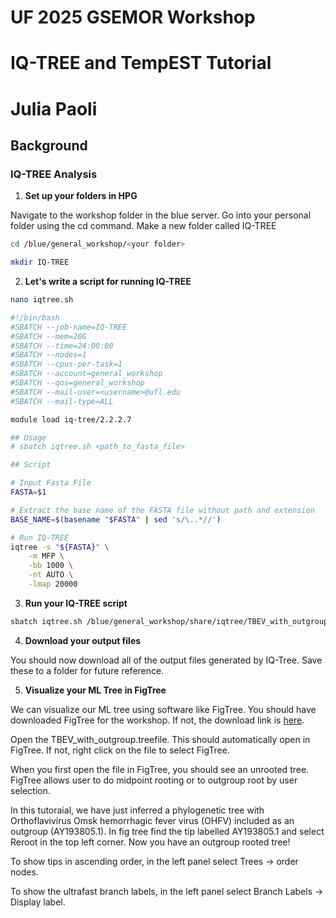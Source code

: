 # UF 2025 GSEMOR Workshop
# IQ-TREE and TempEST Tutorial
# Julia Paoli

## Background



### IQ-TREE Analysis


1. **Set up your folders in HPG**

Navigate to the workshop folder in the blue server. Go into your personal folder using the cd command. Make a new folder called IQ-TREE

```bash
cd /blue/general_workshop/<your folder>
```

```bash
mkdir IQ-TREE
```

2. **Let's write a script for running IQ-TREE**
```bash
nano iqtree.sh
```

```bash
#!/bin/bash
#SBATCH --job-name=IQ-TREE
#SBATCH --mem=20G
#SBATCH --time=24:00:00
#SBATCH --nodes=1
#SBATCH --cpus-per-task=1
#SBATCH --account=general_workshop
#SBATCH --qos=general_workshop
#SBATCH --mail-user=<username>@ufl.edu
#SBATCH --mail-type=ALL

module load iq-tree/2.2.2.7

## Usage
# sbatch iqtree.sh <path_to_fasta_file>

## Script

# Input Fasta File
FASTA=$1

# Extract the base name of the FASTA file without path and extension
BASE_NAME=$(basename "$FASTA" | sed 's/\..*//')

# Run IQ-TREE
iqtree -s "${FASTA}" \
    -m MFP \
    -bb 1000 \
    -nt AUTO \
    -lmap 20000
```

3. **Run your IQ-TREE script**
```bash
sbatch iqtree.sh /blue/general_workshop/share/iqtree/TBEV_with_outgroup.fasta
```

4. **Download your output files**

You should now download all of the output files generated by IQ-Tree. Save these to a folder for future reference. 

5. **Visualize your ML Tree in FigTree**

We can visualize our ML tree using software like FigTree. You should have downloaded FigTree for the workshop. If not, the download link is [here](https://github.com/rambaut/figtree/releases).

Open the TBEV_with_outgroup.treefile. This should automatically open in FigTree. If not, right click on the file to select FigTree. 

When you first open the file in FigTree, you should see an unrooted tree. FigTree allows user to do midpoint rooting or to outgroup root by user selection. 

In this tutoraial, we have just inferred a phylogenetic tree with Orthoflavivirus Omsk hemorrhagic fever virus (OHFV) included as an outgroup (AY193805.1). In fig tree find the tip labelled AY193805.1 and select Reroot in the top left corner. Now you have an outgroup rooted tree!

To show tips in ascending order, in the left panel select Trees &rarr; order nodes.

To show the ultrafast branch labels, in the left panel select Branch Labels &rarr; Display label.

